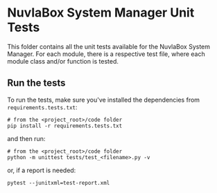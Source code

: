 # NuvlaBox System Manager Unit Tests

This folder contains all the unit tests available for the NuvlaBox System Manager. For each module, there is a respective 
test file, where each module class and/or function is tested.

## Run the tests


To run the tests, make sure you've installed the dependencies from `requirements.tests.txt`:

```shell
# from the <project_root>/code folder
pip install -r requirements.tests.txt
```

and then run:

```shell
# from the <project_root>/code folder
python -m unittest tests/test_<filename>.py -v
```

or, if a report is needed:

```shell
pytest --junitxml=test-report.xml
```